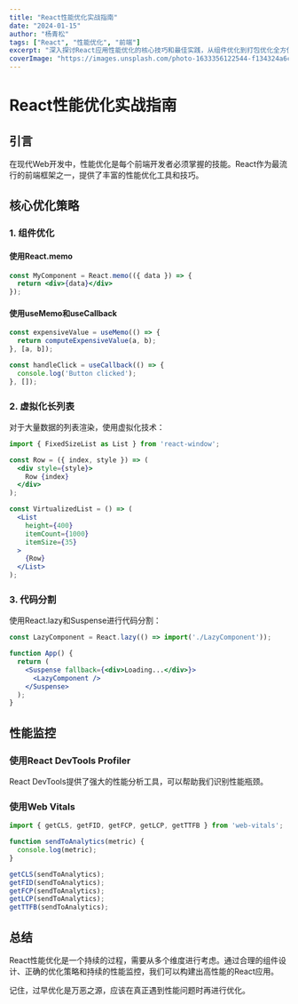 ```yaml
---
title: "React性能优化实战指南"
date: "2024-01-15"
author: "杨青松"
tags: ["React", "性能优化", "前端"]
excerpt: "深入探讨React应用性能优化的核心技巧和最佳实践，从组件优化到打包优化全方位提升应用性能。"
coverImage: "https://images.unsplash.com/photo-1633356122544-f134324a6cee?ixlib=rb-4.0.3&auto=format&fit=crop&w=800&q=80"
---
```


# React性能优化实战指南

## 引言

在现代Web开发中，性能优化是每个前端开发者必须掌握的技能。React作为最流行的前端框架之一，提供了丰富的性能优化工具和技巧。

## 核心优化策略

### 1. 组件优化

#### 使用React.memo
```jsx
const MyComponent = React.memo(({ data }) => {
  return <div>{data}</div>
});
```

#### 使用useMemo和useCallback
```jsx
const expensiveValue = useMemo(() => {
  return computeExpensiveValue(a, b);
}, [a, b]);

const handleClick = useCallback(() => {
  console.log('Button clicked');
}, []);
```

### 2. 虚拟化长列表

对于大量数据的列表渲染，使用虚拟化技术：

```jsx
import { FixedSizeList as List } from 'react-window';

const Row = ({ index, style }) => (
  <div style={style}>
    Row {index}
  </div>
);

const VirtualizedList = () => (
  <List
    height={400}
    itemCount={1000}
    itemSize={35}
  >
    {Row}
  </List>
);
```

### 3. 代码分割

使用React.lazy和Suspense进行代码分割：

```jsx
const LazyComponent = React.lazy(() => import('./LazyComponent'));

function App() {
  return (
    <Suspense fallback={<div>Loading...</div>}>
      <LazyComponent />
    </Suspense>
  );
}
```

## 性能监控

### 使用React DevTools Profiler

React DevTools提供了强大的性能分析工具，可以帮助我们识别性能瓶颈。

### 使用Web Vitals

```jsx
import { getCLS, getFID, getFCP, getLCP, getTTFB } from 'web-vitals';

function sendToAnalytics(metric) {
  console.log(metric);
}

getCLS(sendToAnalytics);
getFID(sendToAnalytics);
getFCP(sendToAnalytics);
getLCP(sendToAnalytics);
getTTFB(sendToAnalytics);
```

## 总结

React性能优化是一个持续的过程，需要从多个维度进行考虑。通过合理的组件设计、正确的优化策略和持续的性能监控，我们可以构建出高性能的React应用。

记住，过早优化是万恶之源，应该在真正遇到性能问题时再进行优化。 